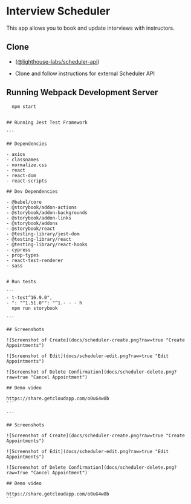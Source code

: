 # Interview Scheduler

This app allows you to book and update interviews with instructors.

## Clone

- ([@lighthouse-labs/scheduler-api](https://github.com/lighthouse-labs/scheduler-api))

- Clone and follow instructions for external Scheduler API

## Running Webpack Development Server

```sh
  npm start
  ```

````

## Running Jest Test Framework

```

## Dependencies

- axios
- classnames
- normalize.css
- react
- react-dom
- react-scripts

## Dev Dependencies

- @babel/core
- @storybook/addon-actions
- @storybook/addon-backgrounds
- @storybook/addon-links
- @storybook/addons
- @storybook/react
- @testing-library/jest-dom
- @testing-library/react
- @testing-library/react-hooks
- cypress
- prop-types
- react-test-renderer
- sass


# Run tests

```
- t-test^16.9.0",
- ": "^1.51.0"": "^1.- - - h
  npm run storybook

```

## Screenshots

![Screenshot of Create](docs/scheduler-create.png?raw=true "Create Appointments")

![Screenshot of Edit](docs/scheduler-edit.png?raw=true "Edit Appointments")

![Screenshot of Delete Confirmation](docs/scheduler-delete.png?raw=true "Cancel Appointment")

## Demo video

https://share.getcloudapp.com/o0uG4w8b
```

```

## Screenshots

![Screenshot of Create](docs/scheduler-create.png?raw=true "Create Appointments")

![Screenshot of Edit](docs/scheduler-edit.png?raw=true "Edit Appointments")

![Screenshot of Delete Confirmation](docs/scheduler-delete.png?raw=true "Cancel Appointment")

## Demo video

https://share.getcloudapp.com/o0uG4w8b
```
